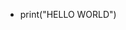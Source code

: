 - print("HELLO WORLD")
<!---
hARIKMOHAN2001/hARIKMOHAN2001 is a ✨ special ✨ repository because its `README.md` (this file) appears on your GitHub profile.
You can click the Preview link to take a look at your changes.
--->
